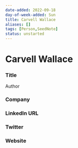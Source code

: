 ```yaml
---
date-added: 2022-09-18
day-of-week-added: Sun
title: Carvell Wallace
aliases: []
tags: [Person,SeedNote]
status: unstarted
---
```


# Carvell Wallace

### Title
Author

### Company


### LinkedIn URL


### Twitter


### Website






